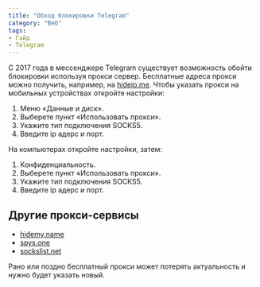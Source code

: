 ```yaml
---
title: "Обход блокировки Telegram"
category: "Веб"
tags:
- Гайд
- Telegram
---
```


С 2017 года в мессенджере Telegram существует возможность обойти блокировки используя прокси сервер. Бесплатные адреса прокси можно получить, например, на [hideip.me][1]. Чтобы указать прокси на мобильных устройствах откройте настройки:

1. Меню «Данные и диск».
2. Выберете пункт «Использовать прокси».
3. Укажите тип подключения SOCKS5.
4. Введите ip адерс и порт.

На компьютерах откройте настройки, затем:

1. Конфиденциальность.
2. Выберете пункт «Использовать прокси».
3. Укажите тип подключения SOCKS5.
4. Введите ip адерс и порт.

## Другие прокси-сервисы

- [hidemy.name][2]
- [spys.one][3]
- [sockslist.net][4]

Рано или поздно бесплатный прокси может потерять актуальность и нужно будет указать новый.


[1]:	https://hideip.me/en/proxy/socks5list
[2]:    https://hidemy.name/ru/proxy-list/?type=5#list 
[3]:    http://spys.one/proxys/
[4]:    https://sockslist.net/